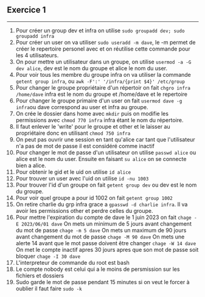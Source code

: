 ## Exercice 1
---

1. Pour créer un group dev et infra on utilise ```sudo groupadd dev; sudo groupadd infra```
2. Pour créer un user on va utiliser ```sudo useradd -m dave```, le -m permet de créer le repertoire personel avec et on réutilise cette commande pour les 4 utilisateurs.
3. On pour mettre un utilisateur dans un groupe, on utilise ```usermod -a -G dev alice```, dev est le nom du groupe et alice le nom du user.
4. Pour voir tous les membre du groupe infra on va utiliser la commande ```getent group infra```, ou ```awk -F':' '/infra/{print $4}' /etc/group```
5. Pour changer le groupe propriétaire d'un répertoir on fait ```chgro infra /home/dave``` infra est le nom du groupe et /home/dave et le repertoire
6. Pour changer le groupe primaire d'un user on fait ```usermod dave -g infra```ou dave correspond au user et infra au groupe.
7. On crée le dossier dans home avec ```mkdir``` puis on modifie les permissions avec ```chmod 770 infra``` infra étant le nom du répertoire.
8. Il faut enlever le 'write' pour le groupe et other et le laisser au propriétaire donc en utilisant ```chmod 750 infra```
9. On peut pas ouvrir une session en tant qu'alice car tant que l'utilisateur n'a pas de mot de passe il est considéré comme inactif
10. Pour changer le mot de passe d'un utilisateur on utilise ```passwd alice``` ou alice est le nom du user. Ensuite en faisant ```su alice``` on se connecte bien a alice.
11. Pour obtenir le gid et le uid on utilise ```id alice```
12. Pour trouver un user avec l'uid on utilise ```id -nu 1003```
13. Pour trouver l'id d'un groupe on fait ```getent group dev``` ou dev est le nom du groupe.
14. Pour voir quel groupe a pour id 1002 on fait ```getent group 1002```
15. On retire charlie du grp infra grace a ```gpasswd -d charlie infra```. Il va avoir les permissions other et perdre celles du groupe.
16. Pour mettre l'expiration du compte de dave le 1 juin 2023 on fait ```chage -E 2023/06/01 dave```
    On mets un minimum de 5 jours avant changement du mot de passe ```chage -m 5 dave```
    On mets un maximum de 90 jours avant changement du mot de passe ```chage -M 90 dave```
    On mets une alerte 14 avant que le mot passe doivent être changer ```chage -W 14 dave```
    On met le compte inactif apres 30 jours apres que son mot de passe soit bloquer ```chage -I 30 dave```
17. L'interpreteur de commande du root est bash
18. Le compte nobody est celui qui a le moins de persmission sur les fichiers et dossiers
19. Sudo garde le mot de passe pendant 15 minutes si on veut le forcer à oublier il faut faire ```sudo -k```
    
